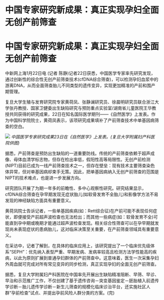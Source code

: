 # 中国专家研究新成果：真正实现孕妇全面无创产前筛查

# 中国专家研究新成果：真正实现孕妇全面无创产前筛查

中新网上海1月22日电 (记者
陈静)记者22日获悉，中国医学专家率先研究发现，通过创新性的综合性无创产前筛查技术(cfDNA综合筛查)，可以检测孕妇血浆中的游离DNA，从而全面筛查胎儿不同类型的遗传变异，实现更加精准的产前和围产期管理。

复旦大学生殖与发育研究院专家黄荷凤、张静澜研究员、徐晨明研究员联合浙江大学张丹教授、国家卫健委出生缺陷研究与预防重点实验室/湖南省儿童医院王华教授共同获得的研究成果，22日在知名国际医学期刊——《自然医学》上发表。作为中国科学院院士，黄荷凤表示，该项研究成果填补了产前筛查技术中单基因病筛查的空白。

![](https://inews.gtimg.com/om_bt/OOjKv4f4_1Jnv2fI_heMlr7v9UxFRg7yZd7F7FRTp8X6MAA/1000)
_中国医学专家研究成果23日在《自然医学》上发表。(复旦大学附属妇产科医院供图)_

据悉，产前筛查是预防出生缺陷的一道重要防线。传统的产前筛查依赖于超声成像、母体血清学标志物，但存在检出率低，假阳性高等局限性。无创产前检测(NIPT)目前已成为一线产前筛查技术之一，但存在壁垒：现有技术主要筛查染色体异常，但对单基因病却束手无策。因此，把单基因病纳入无创产前筛查的范围是NIPT的技术难点，也是进一步发展方向。

研究团队开展了为期一年多的前瞻性、多中心观察性研究。研究结果显示，cfDNA综合筛查在孕早期发现无症状胎儿(如软骨发育不全胎儿)和影像学方法不易发现的神经缺陷方面具有重要意义。

黄荷凤院士告诉记者，一些单基因疾病(如：Rett综合征)在产前可能不表现任何症状，即便接受产前超声波检查也无法检出；而其他一些病症(如：软骨发育不全)可能直到孕中期或晚期才能通过超声波检查发现。相关综合性筛查可以在孕早期就发现尚未表现症状的患病胎儿，这对临床决策至关重要，在产前筛查领域具有重要意义。

在采访中，记者了解到，在具体的临床应用上，该研究提出了一个临床优先级体系“SEPH”：优先纳入表型严重、早期发病、发病率较高且检测方法学性能高的疾病，以此为原则扩展到普通孕妇群体的产前筛查中。这意味着，医生一次采集孕妇外周血就可完成对所有常见变异的同步检测，真正实现孕妇的全面无创产前筛查。

据悉，复旦大学附属妇产科医院在中国率先开展出生缺陷精准阻断、早筛、早诊、早治和示范推广工作，不仅创建了基于遗传咨询－突变基因鉴定－胚胎植入前遗传学诊断－胎儿遗传学诊断－新生儿筛查的规模化临床诊治平台，还实施社区人群“孕前检查”试点、并提出孕前风险人群分类的方案。(完)

